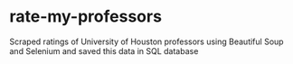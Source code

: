 # rate-my-professors
Scraped ratings of University of Houston professors using Beautiful Soup and Selenium and saved this data in SQL database
